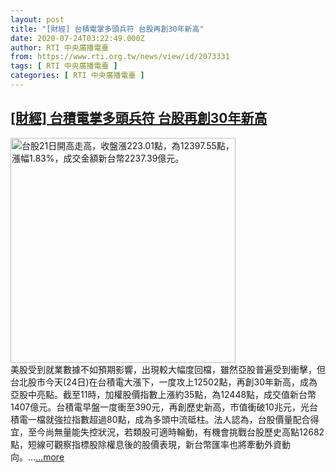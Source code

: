 ```yaml
---
layout: post
title: "[財經] 台積電掌多頭兵符 台股再創30年新高"
date: 2020-07-24T03:22:49.000Z
author: RTI 中央廣播電臺
from: https://www.rti.org.tw/news/view/id/2073331
tags: [ RTI 中央廣播電臺 ]
categories: [ RTI 中央廣播電臺 ]
---
```

<!--1595560969000-->
[[財經] 台積電掌多頭兵符 台股再創30年新高](https://www.rti.org.tw/news/view/id/2073331)
------

<div>
<img src="https://static.rti.org.tw/assets/thumbnails/2020/07/21/20200721000044M.jpg" width="360" alt="台股21日開高走高，收盤漲223.01點，為12397.55點，漲幅1.83%，成交金額新台幣2237.39億元。" title="台股21日開高走高，收盤漲223.01點，為12397.55點，漲幅1.83%，成交金額新台幣2237.39億元。"><br>美股受到就業數據不如預期影響，出現較大幅度回檔，雖然亞股普遍受到衝擊，但台北股市今天(24日)在台積電大漲下，一度攻上12502點，再創30年新高，成為亞股中亮點。截至11時，加權股價指數上漲約35點，為12448點，成交值新台幣1407億元。台積電早盤一度衝至390元，再創歷史新高，市值衝破10兆元，光台積電一檔就強拉指數超過80點，成為多頭中流砥柱。法人認為，台股價量配合得宜，至今尚無量能失控狀況，若類股可適時輪動，有機會挑戰台股歷史高點12682點，短線可觀察指標股除權息後的股價表現，新台幣匯率也將牽動外資動向。...<a target="_blank" href="https://www.rti.org.tw/news/view/id/2073331">...more</a>
</div>
